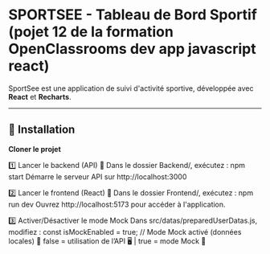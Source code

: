 # SPORTSEE - Tableau de Bord Sportif (pojet 12 de la formation OpenClassrooms dev app javascript react)

SportSee est une application de suivi d'activité sportive, développée avec **React** et **Recharts**.

---

## 🚀 Installation

**Cloner le projet**  

1️⃣ Lancer le backend (API)
📌 Dans le dossier Backend/, exécutez :
npm start
Démarre le serveur API sur http://localhost:3000

2️⃣ Lancer le frontend (React)
📌 Dans le dossier Frontend/, exécutez :
npm run dev
Ouvrez http://localhost:5173 pour accéder à l'application.

3️⃣ Activer/Désactiver le mode Mock
Dans src/datas/preparedUserDatas.js, modifiez :
const isMockEnabled = true; // Mode Mock activé (données locales)
📌 false = utilisation de l’API 🖥 | true = mode Mock 🔄
